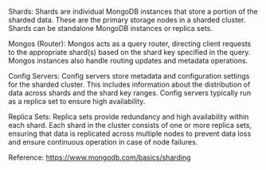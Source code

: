 Shards: Shards are individual MongoDB instances that store a portion of the sharded data. These are the primary storage nodes in a sharded cluster. Shards can be standalone MongoDB instances or replica sets.

Mongos (Router): Mongos acts as a query router, directing client requests to the appropriate shard(s) based on the shard key specified in the query. Mongos instances also handle routing updates and metadata operations.

Config Servers: Config servers store metadata and configuration settings for the sharded cluster. This includes information about the distribution of data across shards and the shard key ranges. Config servers typically run as a replica set to ensure high availability.

Replica Sets: Replica sets provide redundancy and high availability within each shard. Each shard in the cluster consists of one or more replica sets, ensuring that data is replicated across multiple nodes to prevent data loss and ensure continuous operation in case of node failures.

Reference: https://www.mongodb.com/basics/sharding